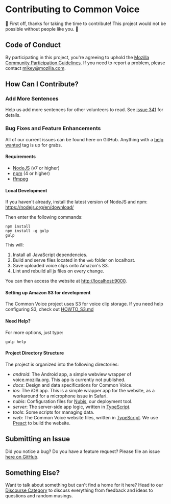 # Contributing to Common Voice

🎉 First off, thanks for taking the time to contribute! This project would not be possible without people like you. 🎉

## Code of Conduct
By participating in this project, you're agreeing to uphold the [Mozilla Community Participation Guidelines](https://www.mozilla.org/en-US/about/governance/policies/participation/). If you need to report a problem, please contact [mikey@mozilla.com](mailto:mikey@mozilla.com).

## How Can I Contribute?

### Add More Sentences
Help us add more sentences for other volunteers to read. See [issue 341](https://github.com/mozilla/voice-web/issues/341) for details.

### Bug Fixes and Feature Enhancements
All of our current issues can be found here on GitHub. Anything with a [help wanted](https://github.com/mozilla/voice-web/issues?q=is%3Aissue+is%3Aopen+label%3A%22help+wanted%22) tag is up for grabs.

#### Requirements
- [NodeJS](https://nodejs.org/en/) (v7 or higher)
- [npm](https://www.npmjs.com/) (4 or higher)
- [ffmpeg](https://www.ffmpeg.org/download.html)

#### Local Development
If you haven't already, install the latest version of NodeJS and npm: https://nodejs.org/en/download/

Then enter the following commands:
```
npm install
npm install -g gulp
gulp
```
This will:
1. Install all JavaScript dependencies.
2. Build and serve files located in the `web` folder on localhost.
3. Save uploaded voice clips onto Amazon's S3.
4. Lint and rebuild all js files on every change.

You can then access the website at [http://localhost:9000](http://localhost:9000).

#### Setting up Amazon S3 for development
The Common Voice project uses S3 for voice clip storage. If you need help configuring
S3, check out [HOWTO_S3.md](./HOWTO_S3.md)

#### Need Help?
For more options, just type:
```
gulp help
```

#### Project Directory Structure
The project is organized into the following directories:

- *android*: The Android app, a simple webview wrapper of voice.mozilla.org. This app is currently not published.
- *docs*: Design and data specifications for Common Voice.
- *ios*: The iOS app. This is a simple wrapper app for the website, as a workaround for a microphone issue in Safari.
- *nubis*: Configuration files for [Nubis](https://github.com/nubisproject), our deployment tool.
- *server*: The server-side app logic, written in [TypeScript](http://www.typescriptlang.org/).
- *tools*: Some scripts for managing data.
- *web*: The Common Voice website files, written in [TypeScript](http://www.typescriptlang.org/). We use [Preact](https://preactjs.com/) to build the website.

## Submitting an Issue
Did you notice a bug? Do you have a feature request? Please file an issue [here on GitHub](https://github.com/mozilla/voice-web/issues).

## Something Else?
Want to talk about something but can't find a home for it here? Head to our [Discourse Category](https://discourse.mozilla-community.org/c/voice) to discuss everything from feedback and ideas to questions and random musings.
